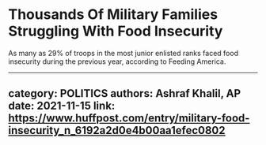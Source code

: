 # Thousands Of Military Families Struggling With Food Insecurity

As many as 29% of troops in the most junior enlisted ranks faced food insecurity during the previous year, according to Feeding America.

---
category: POLITICS
authors: Ashraf Khalil, AP
date: 2021-11-15
link: https://www.huffpost.com/entry/military-food-insecurity_n_6192a2d0e4b00aa1efec0802
---
